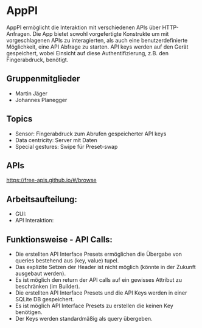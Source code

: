 # AppPI
  AppPI ermöglicht die Interaktion mit verschiedenen APIs über HTTP-Anfragen. Die App bietet sowohl vorgefertigte Konstrukte um mit vorgeschlagenen APIs zu interagierten, als auch eine benutzerdefinierte Möglichkeit, eine API Abfrage zu starten. API keys werden auf den Gerät gespeichert, wobei Einsicht auf diese Authentifizierung, z.B. den Fingerabdruck, benötigt.	

## Gruppenmitglieder
  - Martin Jäger
  - Johannes Planegger

## Topics
  - Sensor: Fingerabdruck zum Abrufen gespeicherter API keys
  - Data centricity: Server mit Daten
  - Special gestures: Swipe für Preset-swap

## APIs
https://free-apis.github.io/#/browse

## Arbeitsaufteilung:
  - GUI:
  - API Interaktion:

## Funktionsweise - API Calls:
  - Die erstellten API Interface Presets ermöglichen die Übergabe von queries bestehend aus (key, value) tupel.
  - Das explizite Setzen der Header ist nicht möglich (könnte in der Zukunft ausgebaut werden).
  - Es ist möglich den return der API calls auf ein gewisses Attribut zu beschränken (im Builder).
  - Die erstellten API Interface Presets und die API Keys werden in einer SQLite DB gespeichert.
  - Es ist möglich API Interface Presets zu erstellen die keinen Key benötigen.
  - Der Keys werden standardmäßig als query übergeben.
